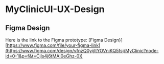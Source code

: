 # MyClinicUI-UX-Design
## Figma Design
Here is the link to the Figma prototype: [Figma Design}]
[https://www.figma.com/file/your-figma-link](https://www.figma.com/design/vfnzQ0yijItYOVniKQ5fsj/MyClinic?node-id=0-1&p=f&t=Cjls4j6tMAi0eGhz-0))
